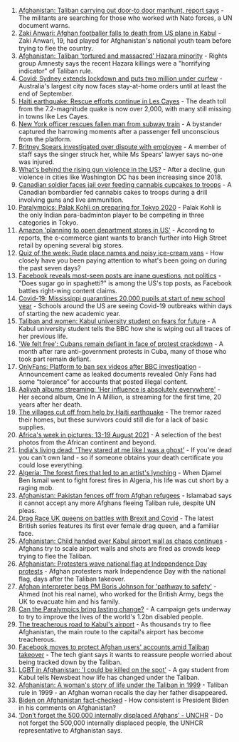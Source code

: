 1. [Afghanistan: Taliban carrying out door-to door manhunt, report says](https://www.bbc.co.uk/news/world-asia-58271797) - The militants are searching for those who worked with Nato forces, a UN document warns.
2. [Zaki Anwari: Afghan footballer falls to death from US plane in Kabul](https://www.bbc.co.uk/news/world-asia-58272740) - Zaki Anwari, 19, had played for Afghanistan's national youth team before trying to flee the country.
3. [Afghanistan: Taliban 'tortured and massacred' Hazara minority](https://www.bbc.co.uk/news/world-asia-58277463) - Rights group Amnesty says the recent Hazara killings were a "horrifying indicator" of Taliban rule.
4. [Covid: Sydney extends lockdown and puts two million under curfew](https://www.bbc.co.uk/news/world-australia-58277503) - Australia's largest city now faces stay-at-home orders until at least the end of September.
5. [Haiti earthquake: Rescue efforts continue in Les Cayes](https://www.bbc.co.uk/news/world-latin-america-58274326) - The death toll from the 7.2-magnitude quake is now over 2,000, with many still missing in towns like Les Cayes.
6. [New York officer rescues fallen man from subway train](https://www.bbc.co.uk/news/world-us-canada-58277097) - A bystander captured the harrowing moments after a passenger fell unconscious from the platform.
7. [Britney Spears investigated over dispute with employee](https://www.bbc.co.uk/news/entertainment-arts-58276564) - A member of staff says the singer struck her, while Ms Spears' lawyer says no-one was injured.
8. [What's behind the rising gun violence in the US?](https://www.bbc.co.uk/news/world-us-canada-58207384) - After a decline, gun violence in cities like Washington DC has been increasing since 2018.
9. [Canadian soldier faces jail over feeding cannabis cupcakes to troops](https://www.bbc.co.uk/news/world-us-canada-58176125) - A Canadian bombardier fed cannabis cakes to troops during a drill involving guns and live ammunition.
10. [Paralympics: Palak Kohli on preparing for Tokyo 2020](https://www.bbc.co.uk/news/world-asia-58271771) - Palak Kohli is the only Indian para-badminton player to be competing in three categories in Tokyo.
11. [Amazon 'planning to open department stores in US'](https://www.bbc.co.uk/news/business-58274458) - According to reports, the e-commerce giant wants to branch further into High Street retail by opening several big stores.
12. [Quiz of the week: Rude place names and noisy ice-cream vans](https://www.bbc.co.uk/news/world-58255328) - How closely have you been paying attention to what's been going on during the past seven days?
13. [Facebook reveals most-seen posts are inane questions, not politics](https://www.bbc.co.uk/news/technology-58270497) - "Does sugar go in spaghetti?" is among the US's top posts, as Facebook battles right-wing content claims.
14. [Covid-19: Mississippi quarantines 20,000 pupils at start of new school year](https://www.bbc.co.uk/news/world-us-canada-58272083) - Schools around the US are seeing Covid-19 outbreaks within days of starting the new academic year.
15. [Taliban and women: Kabul university student on fears for future](https://www.bbc.co.uk/news/world-asia-58270423) - A Kabul university student tells the BBC how she is wiping out all traces of her previous life.
16. ['We felt free': Cubans remain defiant in face of protest crackdown](https://www.bbc.co.uk/news/world-latin-america-58255555) - A month after rare anti-government protests in Cuba, many of those who took part remain defiant.
17. [OnlyFans: Platform to ban sex videos after BBC investigation](https://www.bbc.co.uk/news/uk-58255865) - Announcement came as leaked documents revealed Only Fans had some “tolerance” for accounts that posted illegal content.
18. [Aaliyah albums streaming: 'Her influence is absolutely everywhere'](https://www.bbc.co.uk/news/newsbeat-58246480) - Her second album, One In A Million, is streaming for the first time, 20 years after her death.
19. [The villages cut off from help by Haiti earthquake](https://www.bbc.co.uk/news/world-latin-america-58245047) - The tremor razed their homes, but these survivors could still die for a lack of basic supplies.
20. [Africa's week in pictures: 13-19 August 2021](https://www.bbc.co.uk/news/world-africa-58267380) - A selection of the best photos from the African continent and beyond.
21. [India's living dead: 'They stared at me like I was a ghost'](https://www.bbc.co.uk/news/stories-58259497) - If you're dead you can't own land - so if someone obtains your death certificate you could lose everything.
22. [Algeria: The forest fires that led to an artist's lynching](https://www.bbc.co.uk/news/world-africa-58260855) - When Djamel Ben Ismail went to fight forest fires in Algeria, his life was cut short by a raging mob.
23. [Afghanistan: Pakistan fences off from Afghan refugees](https://www.bbc.co.uk/news/world-asia-58187983) - Islamabad says it cannot accept any more Afghans fleeing Taliban rule, despite UN pleas.
24. [Drag Race UK queens on battles with Brexit and Covid](https://www.bbc.co.uk/news/newsbeat-58270184) - The latest British series features its first ever female drag queen, and a familiar face.
25. [Afghanistan: Child handed over Kabul airport wall as chaos continues](https://www.bbc.co.uk/news/world-asia-58267756) - Afghans try to scale airport walls and shots are fired as crowds keep trying to flee the Taliban.
26. [Afghanistan: Protesters wave national flag at Independence Day protests](https://www.bbc.co.uk/news/world-asia-58275284) - Afghan protesters mark Independence Day with the national flag, days after the Taliban takeover.
27. [Afghan interpreter begs PM Boris Johnson for 'pathway to safety'](https://www.bbc.co.uk/news/world-58266707) - Ahmed (not his real name), who worked for the British Army, begs the UK to evacuate him and his family.
28. [Can the Paralympics bring lasting change?](https://www.bbc.co.uk/news/uk-58260253) - A campaign gets underway to try to improve the lives of the world's 1.2bn disabled people.
29. [The treacherous road to Kabul's airport](https://www.bbc.co.uk/news/world-asia-58271517) - As thousands try to flee Afghanistan, the main route to the capital's airport has become treacherous.
30. [Facebook moves to protect Afghan users' accounts amid Taliban takeover](https://www.bbc.co.uk/news/technology-58277175) - The tech giant says it wants to reassure people worried about being tracked down by the Taliban.
31. [LGBT in Afghanistan: 'I could be killed on the spot'](https://www.bbc.co.uk/news/newsbeat-58271187) - A gay student from Kabul tells Newsbeat how life has changed under the Taliban.
32. [Afghanistan: A woman's story of life under the Taliban in 1999](https://www.bbc.co.uk/news/world-asia-58250780) - Taliban rule in 1999 - an Afghan woman recalls the day her father disappeared.
33. [Biden on Afghanistan fact-checked](https://www.bbc.co.uk/news/58243158) - How consistent is President Biden in his comments on Afghanistan?
34. [‘Don’t forget the 500,000 internally displaced Afghans’ - UNCHR](https://www.bbc.co.uk/news/world-asia-58268066) - Do not forget the 500,000 internally displaced people, the UNHCR representative to Afghanistan says.

